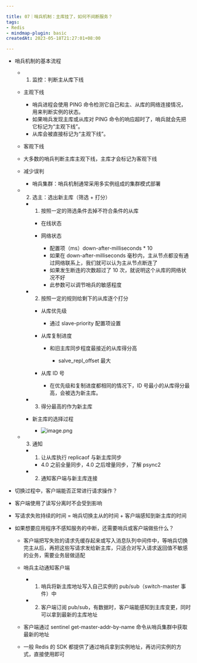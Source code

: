 ```yaml
---

title: 07｜哨兵机制：主库挂了，如何不间断服务？
tags:
- Redis
- mindmap-plugin: basic
createdAt: 2023-05-18T21:27:01+08:00

---
```


- 哨兵机制的基本流程

  - 1. 监控：判断主从库下线

  - 主观下线

    - 哨兵进程会使用 PING 命令检测它自己和主、从库的网络连接情况，用来判断实例的状态。
    - 如果哨兵发现主库或从库对 PING 命令的响应超时了，哨兵就会先把它标记为“主观下线”。
    - 从库会被直接标记为“主观下线”。

  - 客观下线

  - 大多数的哨兵判断主库主观下线，主库才会标记为客观下线

  - 减少误判

    - 哨兵集群：哨兵机制通常采用多实例组成的集群模式部署

  - 2. 选主：选出新主库（筛选 + 打分）

    - 1. 按照一定的筛选条件去掉不符合条件的从库

      - 在线状态
      - 网络状态

        - 配置项（ms）down-after-milliseconds * 10
        - 如果在 down-after-milliseconds 毫秒内，主从节点都没有通过网络联系上，我们就可以认为主从节点断连了
        - 如果发生断连的次数超过了 10 次，就说明这个从库的网络状况不好
        - 此参数可以调节哨兵的敏感程度

    - 2. 按照一定的规则给剩下的从库逐个打分

      - 从库优先级

        - 通过 slave-priority 配置项设置

      - 从库复制进度

        - 和旧主库同步程度最接近的从库得分高

          - salve_repl_offset 最大

      - 从库 ID 号

        - 在优先级和复制进度都相同的情况下，ID 号最小的从库得分最高，会被选为新主库。

    - 3. 得分最高的作为新主库
    - 新主库的选择过程
      - ![image.png](https://cdn.jsdelivr.net/gh/11ze/static/images/redis-07-1.png)

  - 3. 通知

    - 1. 让从库执行 replicaof 与新主库同步

      - 4.0 之前全量同步，4.0 之后增量同步，了解 psync2

    - 2. 通知客户端与新主库连接

- 切换过程中，客户端能否正常进行请求操作？

- 客户端使用了读写分离时不会受到影响
- 写请求失败持续的时间 = 哨兵切换主从的时间 + 客户端感知到新主库的时间

- 如果想要应用程序不感知服务的中断，还需要哨兵或客户端做些什么？

  - 客户端把写失败的请求先缓存起来或写入消息队列中间件中，等哨兵切换完主从后，再把这些写请求发给新主库，只适合对写入请求返回值不敏感的业务，需要业务层做适配
  - 哨兵主动通知客户端

    - 1. 哨兵将新主库地址写入自己实例的 pub/sub（switch-master 事件）中
    - 2. 客户端订阅 pub/sub，有数据时，客户端能感知到主库变更，同时可以拿到最新的主库地址

  - 客户端通过 sentinel get-master-addr-by-name 命令从哨兵集群中获取最新的地址
  - 一般 Redis 的 SDK 都提供了通过哨兵拿到实例地址，再访问实例的方式，直接使用即可
